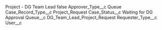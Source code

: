 <?xml version="1.0" encoding="UTF-8"?>
<CustomMetadata xmlns="http://soap.sforce.com/2006/04/metadata" xmlns:xsi="http://www.w3.org/2001/XMLSchema-instance" xmlns:xsd="http://www.w3.org/2001/XMLSchema">
    <label>Project - DG Team Lead</label>
    <protected>false</protected>
    <values>
        <field>Approver_Type__c</field>
        <value xsi:type="xsd:string">Queue</value>
    </values>
    <values>
        <field>Case_Record_Type__c</field>
        <value xsi:type="xsd:string">Project_Request</value>
    </values>
    <values>
        <field>Case_Status__c</field>
        <value xsi:type="xsd:string">Waiting for DG Approval</value>
    </values>
    <values>
        <field>Queue__c</field>
        <value xsi:type="xsd:string">DG_Team_Lead_Project_Request</value>
    </values>
    <values>
        <field>Requester_Type__c</field>
        <value xsi:nil="true"/>
    </values>
    <values>
        <field>User__c</field>
        <value xsi:nil="true"/>
    </values>
</CustomMetadata>
